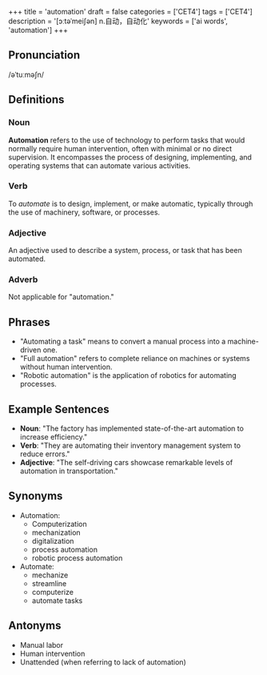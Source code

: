 +++
title = 'automation'
draft = false
categories = ['CET4']
tags = ['CET4']
description = '[ɔːtəˈmei∫ən] n.自动，自动化'
keywords = ['ai words', 'automation']
+++

## Pronunciation
/əˈtuːməʃn/

## Definitions
### Noun
**Automation** refers to the use of technology to perform tasks that would normally require human intervention, often with minimal or no direct supervision. It encompasses the process of designing, implementing, and operating systems that can automate various activities.

### Verb
To *automate* is to design, implement, or make automatic, typically through the use of machinery, software, or processes.

### Adjective
An adjective used to describe a system, process, or task that has been automated.

### Adverb
Not applicable for "automation."

## Phrases
- "Automating a task" means to convert a manual process into a machine-driven one.
- "Full automation" refers to complete reliance on machines or systems without human intervention.
- "Robotic automation" is the application of robotics for automating processes.

## Example Sentences
- **Noun**: "The factory has implemented state-of-the-art automation to increase efficiency."
- **Verb**: "They are automating their inventory management system to reduce errors."
- **Adjective**: "The self-driving cars showcase remarkable levels of automation in transportation."

## Synonyms
- Automation: 
  - Computerization
  - mechanization
  - digitalization
  - process automation
  - robotic process automation
- Automate: 
  - mechanize
  - streamline
  - computerize
  - automate tasks

## Antonyms
- Manual labor
- Human intervention
- Unattended (when referring to lack of automation)
